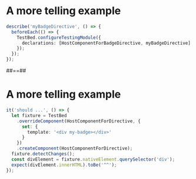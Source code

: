 <!-- .slide: class="with-code inconsolata" -->
# A more telling example

```typescript
describe('myBadgeDirective', () => {
  beforeEach(() => {
    TestBed.configureTestingModule({
      declarations: [HostComponentForBadgeDirective, myBadgeDirective]
    });
  });
});
```
<!-- .element: class="big-code" -->

##==##

<!-- .slide: class="with-code inconsolata" -->
# A more telling example

```typescript
it('should ...', () => {
  let fixture = TestBed
    .overrideComponent(HostComponentForDirective, {
      set: {
        template: '<div my-badge></div>'
      }
    })
    .createComponent(HostComponentForDirective);
  fixture.detectChanges();
  const divElement = fixture.nativeElement.querySelector('div');
  expect(divElement.innerHTML).toBe('^^'); 
});
```
<!-- .element: class="big-code" -->
